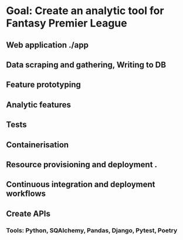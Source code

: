 # Goal: Create an analytic tool for Fantasy Premier League

## Web application ./app

## Data scraping and gathering, Writing to DB

## Feature prototyping

## Analytic features 

## Tests

## Containerisation 

## Resource provisioning and deployment .

## Continuous integration and deployment workflows

## Create APIs

### Tools: Python, SQAlchemy, Pandas, Django, Pytest, Poetry 
